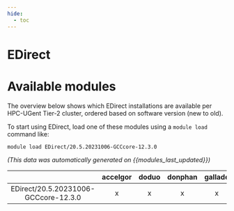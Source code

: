 ```yaml
---
hide:
  - toc
---
```


EDirect
=======

# Available modules


The overview below shows which EDirect installations are available per HPC-UGent Tier-2 cluster, ordered based on software version (new to old).

To start using EDirect, load one of these modules using a `module load` command like:

```shell
module load EDirect/20.5.20231006-GCCcore-12.3.0
```

*(This data was automatically generated on {{modules_last_updated}})*  

| |accelgor|doduo|donphan|gallade|joltik|shinx|
| :---: | :---: | :---: | :---: | :---: | :---: | :---: |
|EDirect/20.5.20231006-GCCcore-12.3.0|x|x|x|x|x|x|
